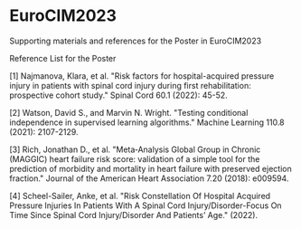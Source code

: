 # EuroCIM2023
Supporting materials and references for the Poster in EuroCIM2023

Reference List for the Poster

[1] Najmanova, Klara, et al. "Risk factors for hospital-acquired pressure injury in patients with spinal cord injury during first rehabilitation: prospective cohort study." Spinal Cord 60.1 (2022): 45-52.

[2] Watson, David S., and Marvin N. Wright. "Testing conditional independence in supervised learning algorithms." Machine Learning 110.8 (2021): 2107-2129.

[3] Rich, Jonathan D., et al. "Meta‐Analysis Global Group in Chronic (MAGGIC) heart failure risk score: validation of a simple tool for the prediction of morbidity and mortality in heart failure with preserved ejection fraction." Journal of the American Heart Association 7.20 (2018): e009594.

[4] Scheel-Sailer, Anke, et al. "Risk Constellation Of Hospital Acquired Pressure Injuries In Patients With A Spinal Cord Injury/Disorder-Focus On Time Since Spinal Cord Injury/Disorder And Patients’ Age." (2022).
